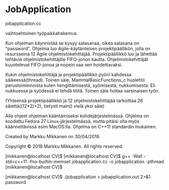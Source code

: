 # JobApplication

jobapplication.cc

vaihtoehtoinen työpaikkahakemus

Kun ohjelman käynnistää se kysyy salasanaa, oikea salasana on "password".
Ohjelma luo Agile-käytänteisen projektipäällikön, jolla on resursseina 12 Agile
ohjelmistokehittäjää. Projektipäällikkö luo ja lähettää tehtäviä ohjelmistokehittäjille
FIFO-jonon kautta. Ohjelmistokehittäjät kuuntelevat FIFO-jonoa ja nopein saa sen
hoidettavaksi.

Kukin ohjelmistokehittäjä ja projektipäällikkö pyörii kahdessa säikeessä(thread).
Toinen säie, MammalBasicFunctions_c huolehtii perustoiminnoista kuten hengittämisestä,
syömisestä, nukkumisesta. Eli nukkuessa ja syödessä ei tehdä töitä. Toinen säie hoitaa
varsinaisen työn.

(Yhteensä projektipäällikkö ja 12 ohjelmistokehittäjää tarkoittaa 26 säiettä((12*2)+2),
tietysti main() vielä yksi säie)

Alla ohjeet ohjelman kääntämiseksi kohdejärjestelmässä. Ohjelma on koodattu Fedora 27
Linux-järjestelmässä, mutta pitäisi olla myös käännettävissä esim MacOS:lla.
Ohjelma on C++11 standardin mukainen.

Created by Markku Mikkanen on 30/04/2018.

Copyright © 2018 Markku Mikkanen. All rights reserved.

[mikkanen@localhost CV]$ 
[mikkanen@localhost CV]$ g++ -Wall -std=c++11 -fno-builtin-memset jobapplication.cc -o jobapplication -pthread
[mikkanen@localhost CV]$ 

[mikkanen@localhost CV]$ ./jobapplication > jobapplication.out 2>&1
password
